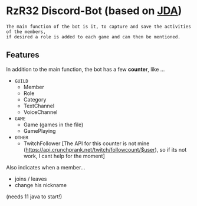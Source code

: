 # RzR32 Discord-Bot (based on [JDA](https://github.com/DV8FromTheWorld/JDA))

```
The main function of the bot is it, to capture and save the activities of the members,
if desired a role is added to each game and can then be mentioned.
```

## Features
In addition to the main function, the bot has a few **counter**, like ...

- `GUILD`
    - Member
    - Role
    - Category
    - TextChannel
    - VoiceChannel
- `GAME`
    - Game (games in the file)
    - GamePlaying
- `OTHER`
    - TwitchFollower [The API for this counter is not mine (https://api.crunchprank.net/twitch/followcount/$user), so if its not work, I cant help for the moment]
 
Also indicates when a member...
+ joins / leaves
+ change his nickname

(needs 11 java to start!)
